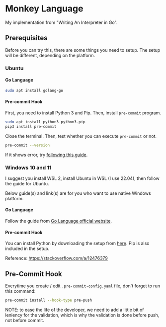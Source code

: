 # Monkey Language

My implementation from "Writing An Interpreter in Go".

## Prerequisites

Before you can try this, there are some things you need to setup. The setup will be different, depending on the platform.

### Ubuntu

#### Go Language

```sh
sudo apt install golang-go
```

#### Pre-commit Hook

First, you need to install Python 3 and Pip. Then, install `pre-commit` program.
```sh
sudo apt install python3 python3-pip
pip3 install pre-commit
```

Close the terminal. Then, test whether you can execute `pre-commit` or not.
```sh
pre-commit --version
```

If it shows error, try [following this guide](https://stackoverflow.com/a/71043830).

### Windows 10 and 11

I suggest you install WSL 2, install Ubuntu in WSL (I use 22.04), then follow the guide for Ubuntu.

Below guide(s) and link(s) are for you who want to use native Windows platform.

#### Go Language

Follow the guide from [Go Language official website](https://go.dev/doc/install).

#### Pre-commit Hook

You can install Python by downloading the setup from [here](https://www.python.org/downloads/windows/). Pip is also included in the setup.

Reference: https://stackoverflow.com/a/12476379

## Pre-Commit Hook

Everytime you create / edit `.pre-commit-config.yaml` file, don't forget to run this command:
```sh
pre-commit install --hook-type pre-push
```

NOTE: to ease the life of the developer, we need to add a little bit of leniency for the validation, which is why the validation is done before push, not before commit.
